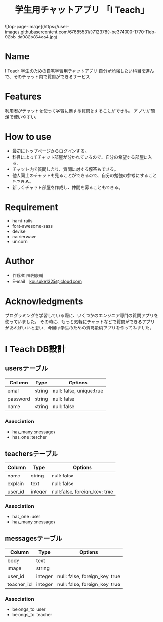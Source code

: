 <h1>
<p align="center">
   学生用チャットアプリ 「I Teach」
</p>
</h1>
![top-page-image](https://user-images.githubusercontent.com/67685531/97123789-be374000-1770-11eb-92bb-da982b864ca4.jpg)

# Name

I Teach
学生のための自宅学習用チャットアプリ
自分が勉強したい科目を選んで、そのチャット内で質問ができるサービス
 
# Features
 
利用者がチャットを使って学習に関する質問をすることができる。
アプリが簡潔で使いやすい。

# How to use 
* 最初にトップページからログインする。
* 科目によってチャット部屋が分かれているので、自分の希望する部屋に入る。
* チャット内で質問したり、質問に対する解答もできる。
* 他人同士のチャットも見ることができるので、自分の勉強の参考にすることもできる。
* 新しくチャット部屋を作成し、仲間を募ることもできる。


 
# Requirement
 
* haml-rails
* font-awesome-sass
* devise
* carrierwave
* unicorn
 
# Author
 
* 作成者 陣内康輔
* E-mail　kousuke1325@icloud.com

# Acknowledgments

プログラミングを学習している際に、いくつかのエンジニア専門の質問アプリを使っていました。
その時に、もっと気軽にチャットなどで質問ができるアプリがあればいいと思い、今回は学生のための質問投稿アプリを作ってみました。

# I Teach DB設計

## usersテーブル
|Column|Type|Options|
|------|----|-------|
|email|string|null: false, unique:true|
|password|string|null: false|
|name|string|null: false|
### Association
- has_many :messages
- has_one :teacher

## teachersテーブル
|Column|Type|Options|
|------|----|-------|
|name|string|null: false|
|explain|text|null: false|
|user_id|integer|null:false, foreign_key: true|
### Association
- has_one :user
- has_many :messages

## messagesテーブル
|Column|Type|Options|
|------|----|-------|
|body|text|
|image|string|
|user_id|integer|null: false, foreign_key: true|
|teacher_id|integer|null: false, foreign_key: true|
### Association
- belongs_to :user
- belongs_to :teacher



